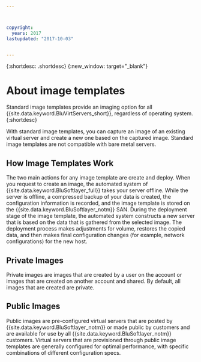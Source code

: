 ```yaml
---



copyright:
  years: 2017
lastupdated: "2017-10-03"


---
```


{:shortdesc: .shortdesc}
{:new_window: target="_blank"}

# About image templates

Standard image templates provide an imaging option for all {{site.data.keyword.BluVirtServers_short}}, regardless of operating system. 
{:shortdesc}

With standard image templates, you can capture an image of an existing virtual server and create a new one based on the captured image. Standard image templates are not compatible with bare metal servers.

## How Image Templates Work
The two main actions for any image template are create and deploy. When you request to create an image, the automated system of {{site.data.keyword.BluSoftlayer_full}} takes your server offline. While the server is offline, a compressed backup of your data is created, the configuration information is recorded, and the image template is stored on the {{site.data.keyword.BluSoftlayer_notm}} SAN. During the deployment stage of the image template, the automated system constructs a new server that is based on the data that is gathered from the selected image. The deployment process makes adjustments for volume, restores the copied data, and then makes final configuration changes (for example, network configurations) for the new host.

## Private Images

Private images are images that are created by a user on the account or images that are created on another account and shared. By default, all images that are created are private. 

## Public Images

Public images are pre-configured virtual servers that are posted by {{site.data.keyword.BluSoftlayer_notm}} or made public by customers and are available for use by all {{site.data.keyword.BluSoftlayer_notm}} customers. Virtual servers that are provisioned through public image templates are generally configured for optimal performance, with specific combinations of different configuration specs.


